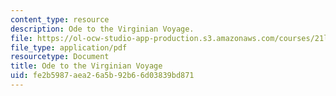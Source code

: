 ```yaml
---
content_type: resource
description: Ode to the Virginian Voyage.
file: https://ol-ocw-studio-app-production.s3.amazonaws.com/courses/21l-449-end-of-nature-spring-2002/fe2b5987aea26a5b92b66d03839bd871_lecture4b.pdf
file_type: application/pdf
resourcetype: Document
title: Ode to the Virginian Voyage
uid: fe2b5987-aea2-6a5b-92b6-6d03839bd871
---
```

